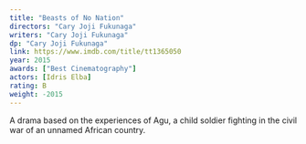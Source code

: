 ```yaml
---
title: "Beasts of No Nation"
directors: "Cary Joji Fukunaga"
writers: "Cary Joji Fukunaga"
dp: "Cary Joji Fukunaga"
link: https://www.imdb.com/title/tt1365050
year: 2015
awards: ["Best Cinematography"]
actors: [Idris Elba]
rating: B
weight: -2015
---
```

A drama based on the experiences of Agu, a child soldier fighting in the civil war of an unnamed African country. 